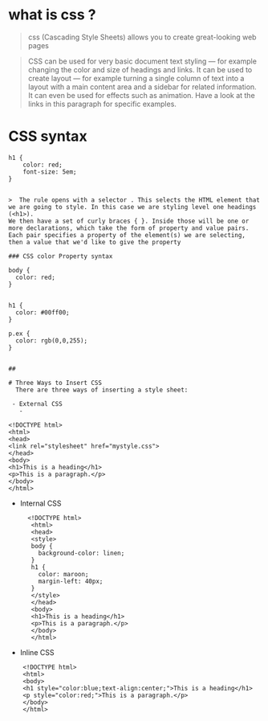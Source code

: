 # what is css ?
>css (Cascading Style Sheets) allows you to create great-looking web pages

>CSS can be used for very basic document text styling — for example changing the color and size of headings and links. It can be used to create layout — for example turning a single column of text into a layout with a main content area and a sidebar for related information. It can even be used for effects such as animation. Have a look at the links in this paragraph for specific examples.

## 

# CSS syntax

>
```
h1 {
    color: red;
    font-size: 5em;
}


>  The rule opens with a selector . This selects the HTML element that we are going to style. In this case we are styling level one headings (<h1>).
We then have a set of curly braces { }. Inside those will be one or more declarations, which take the form of property and value pairs. Each pair specifies a property of the element(s) we are selecting, then a value that we'd like to give the property

### CSS color Property syntax
```
    body {
      color: red;
    }


    h1 {
      color: #00ff00;
    }

    p.ex {
      color: rgb(0,0,255);
    }


```

##

# Three Ways to Insert CSS
  There are three ways of inserting a style sheet:

 - External CSS
   -
   ```
    <!DOCTYPE html>
    <html>
    <head>
    <link rel="stylesheet" href="mystyle.css">
    </head>
    <body>
    <h1>This is a heading</h1>
    <p>This is a paragraph.</p>
    </body>
    </html>
 - Internal CSS
   
   ```
     <!DOCTYPE html>
      <html>
      <head>
      <style>
      body {
        background-color: linen;
      }
      h1 {
        color: maroon;
        margin-left: 40px;
      }
      </style>
      </head>
      <body>
      <h1>This is a heading</h1>
      <p>This is a paragraph.</p>
      </body>
      </html>

  - Inline CSS
  ```
      <!DOCTYPE html>
      <html>
      <body>
      <h1 style="color:blue;text-align:center;">This is a heading</h1>
      <p style="color:red;">This is a paragraph.</p>
      </body>
      </html>
